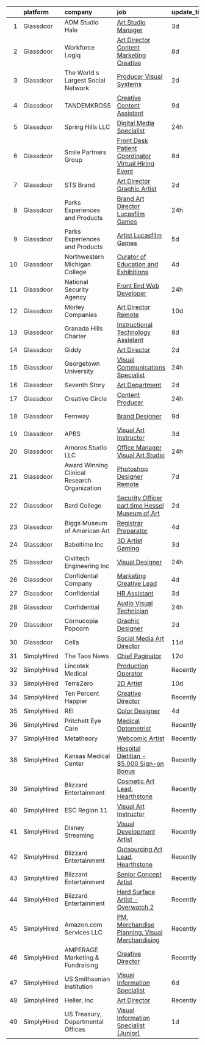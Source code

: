 

|    | platform    | company                                      | job                                                                                                                                                                                                                                                                                                                                                                                                                                                                                                                                                                                                                                                                                                                                                                                                                                                                                                                                                                                                                                                                                                                                                     | update_time   | location                     |
|---:|:------------|:---------------------------------------------|:--------------------------------------------------------------------------------------------------------------------------------------------------------------------------------------------------------------------------------------------------------------------------------------------------------------------------------------------------------------------------------------------------------------------------------------------------------------------------------------------------------------------------------------------------------------------------------------------------------------------------------------------------------------------------------------------------------------------------------------------------------------------------------------------------------------------------------------------------------------------------------------------------------------------------------------------------------------------------------------------------------------------------------------------------------------------------------------------------------------------------------------------------------|:--------------|:-----------------------------|
|  1 | Glassdoor   | ADM Studio Hale                              | [Art Studio Manager](https://www.glassdoor.com/partner/jobListing.htm?pos=101&ao=1110586&s=58&guid=000001836e4e372382899e1d2d07036e&src=GD_JOB_AD&t=SR&vt=w&ea=1&cs=1_ec9d4d6c&cb=1664002963711&jobListingId=1008151612407&cpc=4453E7D8BA65D597&jrtk=3-0-1gdn4sdq22ord001-1gdn4sdqljc9b800-05ee5b13758c617a--6NYlbfkN0AZiaPZyccuKjlre0e0RaBFeO48J0QExrO5hcuLctOVaN_M4Dm3U4EmhJSBj3o_2ofolLrZa2PodLXbVcQEoshwbvCgERiKHP5egsOJ0YBz8V5uLr5pN-p2PVIcGv0La88bgzZTPf0TBsbRxC9z3hMtA_sUxRUbwLdEpsAUP1gjOyHqlU8oNxpK4dMXo9YmU_EOHJFPy-P0wZxH_85I6WVL6mXQ2yQf-u0fQnrX_f0d-eNhJJPZwJMdTK7QPjuOHjvWzSm5nAu2Lhjn6ToQ1nwif0THE3q0qvawQiOG1SpAjTC1o-yaBlXW76eq7Luh2mHxi9g-TZAck59g1hbdZUyCrsJI0bnN3aWSHvzMsd1g1XQABIf_jcT0kGYS67ptKgrFDpC0bC4B9jFnQt5TV8Ac77NGT6-vfeZ-THJaprNrRdRKKI1OWkew6FsMLkWDbJFNph47t7-m2PGZB1o18dvCUm9gfCsSNrp8MZoIeNuprFljR8Iol40upXyyXVRfn4snBE-j2MGgLA%3D%3D)                                                                                                                                                                                                                                                                               | 3d            | Honolulu, HI                 |
|  2 | Glassdoor   | Workforce Logiq                              | [Art Director  Content Marketing Creative](https://www.glassdoor.com/partner/jobListing.htm?pos=120&ao=1110586&s=58&guid=000001836e4e372382899e1d2d07036e&src=GD_JOB_AD&t=SR&vt=w&cs=1_4899d8f2&cb=1664002963713&jobListingId=1008141677656&cpc=3BA4CE39D5B5DEF5&jrtk=3-0-1gdn4sdq22ord001-1gdn4sdqljc9b800-42c8029a2b2a17f3--6NYlbfkN0BhgsxSwl5lo7QzTbtXQkwPrIx61OQPxpk1VFOKOTLj9cEu6ZwTgNE0TNWZoeC26IZp_G576j8gDM-Y1WjGWD7gY-7M1G-1gqL_ZLuc9vYO7cRj34LlZKqRFB_8K_gA1JCu2IGyT_rmAQGCfsbW7sCKWQ9Y9Se15n3wFOo4SCMT00zTbr93PjSdCyHnjY-TklPXODT30T4iitWihb8Lb0EM5uBAdHvr_s5D98hK6Z6paTWldHyJbnMKx6Puwi3Jr7qEPfD6HdWPtjeoLm937lRyMd3cDgZnVt6NGl6i2C52Iu9kAHCHTxnf8nxfePrmCsATaDIzJXIFXSj5q97aqsLAzWZCAsKnNUIacpLcfCU29HABbuV5iPIjL3jdLWglmir1GD9E_DTRJhH3ht_gyid1fjItk-lRfnvxFepiLmuN6-WDqNRbAskES_z98QHmoUdKnBChmFZ-wsOZazxt2QXx1W5fsuNa-QToHZK8QRAGQ5sLvzgjNVkMdsQVIJEHdBcD5MlerspmTXzc5S2V310LGiQfTQCTnIu-DK4YVrzhKQt2NVWj0vyxXhX8HOI8SlL4OKdYcqhdzLsh5qXHSUKo1AC2XJoJu6DDjsDIYk8SMV00MOmWQwLsGdriTLRSlEFa03HU2MOHm_PAG57nW9ViBwzyumYP5KNYsXva4Mv51afaF1rJ6pDrQ59a3uk_MC0yTsDZxuI9o-NPyuozB6DdQJloU2KdllCC0UkFGxPxTr5niQagfFxS58R5fseJqgM%3D)            | 8d            | Newark, NJ                   |
|  3 | Glassdoor   | The World s Largest Social Network           | [Producer  Visual Systems ](https://www.glassdoor.com/partner/jobListing.htm?pos=130&ao=1110586&s=58&guid=000001836e4e372382899e1d2d07036e&src=GD_JOB_AD&t=SR&vt=w&ea=1&cs=1_3f2c3595&cb=1664002963714&jobListingId=1008153749416&cpc=B076152010A3B66C&jrtk=3-0-1gdn4sdq22ord001-1gdn4sdqljc9b800-28078a14c643177b--6NYlbfkN0DSgjPPcnEdvoK3uuxfISLALE6pB1FR7YSHOr_tSg5_QGIhoz_2VqUepdcKLBLI_zTnkPkdXSsD8pnOR2V3s82PC0xGGesDXO4s9ImvyaV9vGvXGy64lJsl4V0dk07O2fYJiZqFwy0QAneSyxnvgg96RKsPNgHZQsln4r6rEJDWKVTQMH0KNjBrL3Jlfo-cecQW7PncX67sOUCNL-IESGGlMQBF6sau-gdXG7Wp-sv6DFfUQcqBqQBz3Q-frcB4I2sOLUdnz45vd7wI6p3BQnn3iHDXmxjDQVX24GSuZWLx4yFNzRYlNXLcFXVvlqjQwyCdyzWLu36yTagbGEa8tuC0caaz73716lbej5mege8OBzceuaW12ye9st0wM7_f8evbXgiWaKm10hkuoWWheRcklXY8kBuMy0_fjIFSgY25zgcpW6A9gZQNdO3hrnK9w-txJ5SiJ1m_0oJpcqojMxjRbNyq138Km02UmOp41EP-rWdfcIOCQR1WKy-MUQfpHjoq0h8OOj0hUKbDaV4bwyBSa56hY_cVpbwitrD1-R4eQ8J7T3deL61XMUVndZorSJVbkXpSvAv5Ir254oHPNznaKItq6Cc6r0I%3D)                                                                                                                                                                                      | 2d            | New York, NY                 |
|  4 | Glassdoor   | TANDEMKROSS                                  | [Creative Content Assistant](https://www.glassdoor.com/partner/jobListing.htm?pos=104&ao=1110586&s=58&guid=000001836e4e372382899e1d2d07036e&src=GD_JOB_AD&t=SR&vt=w&ea=1&cs=1_10a2027e&cb=1664002963712&jobListingId=1008139709936&cpc=9FCFC59387E3FBF4&jrtk=3-0-1gdn4sdq22ord001-1gdn4sdqljc9b800-d0ad19afa0a70e6f--6NYlbfkN0BHIfC1zsKGIu0R3teaIu8liT7fbRNLaQeDQfcPJweUK3vTeD_DK7dPxFkj7UGQsdavW6KDpezZeJ06-_GhQwRRwdJjByb0JVB9-v_DrE0Wz6mButdnnPS-aJsZvpPkGpMbZCPftIc-uiQC7WoZHKt_s2jPTVqtH6dGKJXiBj6lDImPy1VtgDVws5HmCaeB1MrTkM_9INvZPaA-j53KsNIX7Ho3R0hk0pEgt4DU55OiCq8RIOAqRFhm7JYeVwpA4ojkZ1q0W-aL5TYJZX5p5ml3I3zd9q6t8ID7ItOM5sc-XQ1xD90Go8K9ro89a4n6f5M77NpjyTytOCBTpnZyRGUxBQVD264t4NvXxCDyW5wjCm6Wj7hU_c-wJ48hsu_i8vyBPXLFdAdStQbFrJM6hXqsuNMFFqiQIUjmFtTSmbNaIkal3t-o5DD4R0q1zXMyngeewONNuEqG55DeKQ6vsN5crNk7qD-NuEjFphnngSYb6TZXBS9bLImtYD64C4wLIqSvcGYOvty21W-msPW3v9Ea)                                                                                                                                                                                                                                                                   | 9d            | Weare, NH                    |
|  5 | Glassdoor   | Spring Hills  LLC                            | [Digital Media Specialist](https://www.glassdoor.com/partner/jobListing.htm?pos=124&ao=1110586&s=58&guid=000001836e4e372382899e1d2d07036e&src=GD_JOB_AD&t=SR&vt=w&ea=1&cs=1_62e1ca4f&cb=1664002963714&jobListingId=1008158776054&cpc=155EB9D5185558AF&jrtk=3-0-1gdn4sdq22ord001-1gdn4sdqljc9b800-4f2ab663d283052c--6NYlbfkN0DCQGkl4yjBXQKrkxms2b6Fc-bGq20qQYP0jT7C5xLs0oAdPAWnnKEPQa6nstvJMIVMRtrAK5anaKJaafNGs5ZPP5woMHrf6GgsgYSfi-Lgj80o0jnWJ0ZfE2c5MZOMpIaT2sHYx1QvebypAMnBwcgJCKaEVoR6d_d7QvgmYMFy1CfgO_Parcmhu3BCfqfHNss1Urwu-oYDjwmNAmS47Y4g3j1Ix0IPAzRyqdNDGoHslCZ5CD-O-n8bG6Y7GxoXOXx-J9B7SgILryboVX4nRTFLWpEJ-6M1uJJVHA7TA0RUq4HsJbbiUwMx36ju2XmUvTfvGAWPGiiZ2m90Z6-kQh98N70PRUoXZJOolMygZvehUSBEhnmG3zuVKmYk84dTj2orLfkMB48gTN5UvxilmqmBRa0JmBRWgPBbioxQZyJQ4QtR2m6-I8xyJO2If-1SI5ALncWUhgG-SYaDZhRdFaPqJQJ-R4TS9p4bdpEEd144OKmPp9Ea3zvb93IWDG_rgZLAPUmWotdHSPwp9pvSnr3FFrLbzZBIbwK8mek1wq_DWQ%3D%3D)                                                                                                                                                                                                                                         | 24h           | Remote                       |
|  6 | Glassdoor   | Smile Partners Group                         | [Front Desk Patient Coordinator Virtual Hiring Event](https://www.glassdoor.com/partner/jobListing.htm?pos=114&ao=1110586&s=58&guid=000001836e4e372382899e1d2d07036e&src=GD_JOB_AD&t=SR&vt=w&cs=1_322d3665&cb=1664002963713&jobListingId=1008142963902&cpc=8A48E7D5890B96AC&jrtk=3-0-1gdn4sdq22ord001-1gdn4sdqljc9b800-e3e3c34175554155--6NYlbfkN0Btxs39KmTzjw_u_hUXcyTcLpNeUj18C2Nw5A7DCW0FWAg0K6FsPPa79LhRnfk05aajR9aCGQfEActVou3qByWRgR03nbYrifyzIpGKxa_gTwEyfhRK8z_bb-2TIFpRgRR1TVZR7BozbqKsHdg8Fj1bhEb0HlHnUFGmsXPf8Fn84cb4oFrL5rZZXI9OMrVCwsFhI2mYDuEJTnE3LDfNz6qtKbxrghI7sPa5A9zmm3Tx-vMcU1KmjXowu64I_E3xz5o21N2tRWxeemRmHRyagpXjP_yb_og2-u-NnNbcjHZN15HmIndqll97vT5_w_v_8hUyQjPn0_wpflAK3UDRdZGqPcVbDM3KsSSf7n9MqkZUt_i5x86OSoKRuUU7AA-dDtRe1ojn6A-Gt2hHkVG1qLSDy8FhzmYJ_9BUpAr3kGYPmdk30x7gSlM96qqT11UdCy4SNAyfuKNTQ0r-F_cAB9q-nalX--RrdikbsXR11QeWj2cCqHelhw06aS9PW7v-omAzSN6a0YPwkL6mx1dGLuKzjD85k1dLg-XexPcRaL4fe_DKFQorEH7Q-rbzw2QD57bXBlk03iZCxbgLB8Nh6n_dyqZspxnGgNQvFrC5171bgqj6yVax71c4yBZYQJ5OoogclhwR3NMJmKCPEgAoa0gAoe3gZOal0vnP_XOSz5rVmXJ3ALOhhYwNRD0-jZ4z6dOHB5y4eSljIw8QtXnFNWOvREvXPTGRvI_JS6d4wn6IaKKUWYaApSAkwFas9q9GLHs%3D) | 8d            | Fairfax, VA                  |
|  7 | Glassdoor   | STS Brand                                    | [Art Director Graphic Artist](https://www.glassdoor.com/partner/jobListing.htm?pos=109&ao=1110586&s=58&guid=000001836e4e372382899e1d2d07036e&src=GD_JOB_AD&t=SR&vt=w&ea=1&cs=1_f2ff8bb2&cb=1664002963712&jobListingId=1008153498177&cpc=83630893E902B957&jrtk=3-0-1gdn4sdq22ord001-1gdn4sdqljc9b800-be482e91c0342dc0--6NYlbfkN0Bo2KUTt4SEB6hoIqef2rcXatyhVyCZewegu4RoINC0QLJwU6W56r27mgen1FtSvh3LHPatAgcfUGQZgBx3SRSFFVTA21rAlye1K4vQXHynDTQb2kn5o-e2NLVR6fTbVKKN7CnPFiECHSiISbF7uwchle-RCEIvgjV26bT2fVK8yTz9fd6dunuuO5zr6X4_sYoE1BIkTCfeKPCE7_dbDD_-6u_ijOM5D5MQLcIztFFX20xCvoyRLTV4o0UANBwRMlqhouzPDTtT5YzkkpwPw-c15Pc7uNAOlh0-6EVzQsJi_m09Gw0QksioCzSgKFebER_LXHSuwt9TdWSPVe2HxCrX3TY2GhY9g7OV1Oal5zmxLroeehN0FdFs7yXcDzhgSRqFhiUZQoIYL_nY_rIrznctgNRYBTrBWZSy2vIeGFLVCijmBP6rZuX_dnszuy5ERB2d6iDLj56MTIYMVEjJ3k6F3Lm6GJKqpijKHz4KDMFSYqv0vVjHLBlJm-WTUo13S4m_4TCgYEdBRw%3D%3D)                                                                                                                                                                                                                                                                      | 2d            | Houston, TX                  |
|  8 | Glassdoor   | Parks  Experiences and Products              | [Brand Art Director   Lucasfilm Games](https://www.glassdoor.com/partner/jobListing.htm?pos=121&ao=1110586&s=58&guid=000001836e4e372382899e1d2d07036e&src=GD_JOB_AD&t=SR&vt=w&cs=1_638cca1e&cb=1664002963713&jobListingId=1008158048375&cpc=B101C867B3EF2D75&jrtk=3-0-1gdn4sdq22ord001-1gdn4sdqljc9b800-9d05e9b12706a498--6NYlbfkN0DAFTyt7pbDCC2JPO79CSdi1dIb81yjczP5qsKcZIxgiYm3-7g-689UDqHItQTwke_VEM3jQBujMxzwtZeMp6DozljXw4cMqCOzB0iuZXhszoTW4OydSfm6HeHN8uBV9NJb_1eq1H5ljY1t_edWbQ9JB_sTFnW6WF0FuYNbJLnaWyDMmDn-NVc3Y4QYBQnFe7OENOiyyPtX9hM4jUoQtSgNsEC8jYWoKAjZvYAGqc9lL5y_qgBn23ETajS-o_bA_d8ChIqHYMb3vx_cAGj8FYlKh9MPD6NdrK4hKYIZiUEImBQsCAeCPEpcN6Yq0ZxPBNU-pwTl2bBC2ZE3PYOuN7r5Q4mnYQtEKmlOcuFLwpMRK7-2mUyrSG5lv77qUGow1eJi33VgcCC64NtovWrHKMwFMAyEcaj0racggh3lOKcFwo2ISoLRvkFuPO7IuuCKf6w%3D)                                                                                                                                                                                                                                                                                                                                                | 24h           | San Francisco, CA            |
|  9 | Glassdoor   | Parks  Experiences and Products              | [Artist   Lucasfilm Games](https://www.glassdoor.com/partner/jobListing.htm?pos=119&ao=1110586&s=58&guid=000001836e4e372382899e1d2d07036e&src=GD_JOB_AD&t=SR&vt=w&cs=1_578c29c0&cb=1664002963713&jobListingId=1008147927258&cpc=9DC6E4D8324653EE&jrtk=3-0-1gdn4sdq22ord001-1gdn4sdqljc9b800-6980cc015542f735--6NYlbfkN0DAFTyt7pbDCC2JPO79CSdi1dIb81yjczP5qsKcZIxgiYm3-7g-689UDqHItQTwke8ZniEWZjHTT0L0cPGFNWVON5-Zb2Jla7aObI-1pT4tIClTFyQhDkHNWyZs4yuscMzfFIieIYjYvAku58WaDhFpvjeQyiRaTsa1Nenpn3Y1PbuUtfv9wPJ8GUgGi3GvhJzEAngJYgzYEtnL01Ywy69-IseJEpnhX3MmiOJ5qiAa3IIx3wiFsPRVyCQnz0z1jiaK2zOoy4pWvlFoyIGVssxH0lmzEhYT2nxCowYvtRzjk01m4XPQ36xwcHOWW5gx7-oj2nIdP-fYgStrtX4YzBwPRfVLfvCu5pzIB6g-1dCE9iEPHD7pmR0FTvyqJBuGc-BOymNUUStGRPH6jn1W8Y4hRZ2mZ2r1yIunwy3vDfDXyXalR37ZcptikCR3Wsr4uYI%3D)                                                                                                                                                                                                                                                                                                                                                            | 5d            | San Francisco, CA            |
| 10 | Glassdoor   | Northwestern Michigan College                | [Curator of Education and Exhibitions](https://www.glassdoor.com/partner/jobListing.htm?pos=127&ao=1110586&s=58&guid=000001836e4e372382899e1d2d07036e&src=GD_JOB_AD&t=SR&vt=w&ea=1&cs=1_f8805f18&cb=1664002963714&jobListingId=1008150010085&cpc=F4EED0218A761C36&jrtk=3-0-1gdn4sdq22ord001-1gdn4sdqljc9b800-5b0fe714db3f4c15--6NYlbfkN0Dh_ypPQNUu7tuUNHpHzx288x6iDN_jCJ9SFDnaiWzoq2N0nF4SOEBtsp1RuwOBX7gUy3J0sdoOjubloVbu_8MOubNvb1TUTDOxBCZ5k4EQqOxm384l7lZ_fQcU__-GYYqVD2R1gaYIemckCnV58xyP3nifBj9ylwaHRhplAeM3ohOjhYYhK66-s5_NpaCciqozt2sZ7LbofjdNSiWivvAlG_5e9Up-h_F0uuTA9PMyr9_VqHJMZUbSr78ArqnkHlmh43AyNiVJPmxVx-GrwSrUUt8lODqCaqLN2ptyviKFVwG4QvsPUzIJ0OYalTPQRwvL7XzU5Mbsk6tWoE7JcJXWUKT7aHcp9-Bk41ouaQhKSbc2kydxVTeuQK6dZob0YFUq8jlPgPzRA2ICiK2K7la62WapwWz2AVglCLHso6HawFfHMZczFbpKNa4PoV0SJIHr4VADC_lyyk6QH57Pp76NsJ-nPo8EAyFMoTwRXUP3hM8dVU_kCwzLABFBco4jtWGHHK_ToH_I5wtdM9moyIp43b8Vwyvqft9J7jl6F9aY0raledUznX4QwkiCGQfzzu-9psX4y0x8pLTYUNGD-K_kT9XKcc7yEQ09IsU-kicZRkQb0hltNTVk8dIRaCEECG451GNCFMAVmA%3D%3D)                                                                                                                             | 4d            | Traverse City, MI            |
| 11 | Glassdoor   | National Security Agency                     | [Front End Web Developer](https://www.glassdoor.com/partner/jobListing.htm?pos=126&ao=1110586&s=58&guid=000001836e4e372382899e1d2d07036e&src=GD_JOB_AD&t=SR&vt=w&cs=1_49601e09&cb=1664002963714&jobListingId=1008157797541&cpc=FAE5E775D180B2FB&jrtk=3-0-1gdn4sdq22ord001-1gdn4sdqljc9b800-7ff8eec83c0b4a4b--6NYlbfkN0AC5S5KfpcrE62cRuYLg6qW_HWiPjKHP06qk-AGfbwYtGlr3wcSMURH9oqKq1q2FCfM1OjM3Kz6Mf8EkahFNJNgp1LK48jUPnMt-okSXP8vnz3V3oP6iYtj2IgXbF79uMEmzQyBa0Jx1u30_URFQLBGZGEmRhKBBfzZfC_xhkrKH_xlXSAUoWYgdgOWwdRFBB8j_0AwcoEkd3JFlLcgjKfyq9ww6S319EtjLasEEi1XK0WFhnvh1YUM1bvl07ab78nxJ5IArjvuWIkQFdHAdqU8NW4rkAREvsl0557R1qaR5B-YDV6zQVejksYTD1ZHBkfMB0ocnuXsX8_xUrRGXH-T_HL5iJ6eyR959Cu4GJhJf6LpoijsGZ9gbKGBT5oUMknmfjU1n9FZufZBeJ8hkBJMs9SYbwPD9mi6-ASELlQ_hs2Qwh_mWLUAoWvOK8PrFiuTNkj_acKa_IY801bABor_uLnG1pf2P2X3Nnw1L6KFaIVgDDhsvRoR)                                                                                                                                                                                                                                                                                                           | 24h           | Fort Meade, MD               |
| 12 | Glassdoor   | Morley Companies                             | [Art Director  Remote ](https://www.glassdoor.com/partner/jobListing.htm?pos=129&ao=1110586&s=58&guid=000001836e4e372382899e1d2d07036e&src=GD_JOB_AD&t=SR&vt=w&cs=1_07f9551d&cb=1664002963714&jobListingId=1008137802262&cpc=F41FEAB56D215062&jrtk=3-0-1gdn4sdq22ord001-1gdn4sdqljc9b800-6ec3fb97bb7cec4a--6NYlbfkN0DlkhVLciOhxMKg0RQUlkqKrj3osJEH2Jc6bXeaF8ydz6xtalOdtmxZEoFTnMg-uQXdv757YU40MwUUB_Fp23CMt67nr0ipR17dd8Yo4clC-c-8nEoYaBHcj4qz61UBa1Zxni1BeWhZUGANIuwRLhVcHMau0E4LySnSwnM-M9eNhIULNdFFN-uRTLHHG3WOA4TUpxVQzDwaMRbRKWJyMa42DfTW9mMTasWikKeiip67AzzO1xwZ7l1q8lqioFMpdAhOEq4bmQTgW9nQwL--uzQ6CVq6oyWwPvga-lUWoDBxHhi7PfmjC51qTcOaensDWPrpAcZKjMt74Uyfy79XIdZ4ecYgtPQL13mRO4uBZE9c7wYv7iQgpBRQp0f166t7Ua70KOR3hI0YLuHJ0-k-P-rs7L2RrYt3_EaXHVkapRB_-nPlYo9q3rsLNYuH2hQ0lvThWjiClkW7OUcCHfhTnKQB9pMRZy3qOCN6umTepC1qc0fevwrFOXM1JDya1s-nU2vYwdLK79jZ0RUF-H5yj649PHtagH8kLHT4nbfdeBpvbYMyXyIUEFa48ViDDbykEq6V91spxqra83wYNRdJ5s1CvsvgKpu0_R7DVnJwnvR8FfSBIiMJJatqU4GNhuUHUFsDdf5r-RafjQtkO7T1LZLo-HXO5XZVtJjd_jEOLE-PRUEpp9c_sU18p8o8f32cuTdx2NN95dULJFfqAFSxQUVcIxRAMYFuGERi9DrOykrfTgFg7gPnr3zc5mmUvU0fPi79YUSL4jEwxg%3D%3D)                 | 10d           | Georgia                      |
| 13 | Glassdoor   | Granada Hills Charter                        | [Instructional Technology Assistant](https://www.glassdoor.com/partner/jobListing.htm?pos=111&ao=1110586&s=58&guid=000001836e4e372382899e1d2d07036e&src=GD_JOB_AD&t=SR&vt=w&cs=1_50995d51&cb=1664002963712&jobListingId=1008142481574&cpc=973E6D846143997F&jrtk=3-0-1gdn4sdq22ord001-1gdn4sdqljc9b800-d2fe7a52fe347d40--6NYlbfkN0AiWIqQoI2kQU9uc8MtpL3cPsKMqStHrNOh5Y6njeqAtq2pF090j3CtLCAoqu6FKPhoyOdsFrhytN7F_1Op8eOoW3pxGJDHxIwZ94JEhPZGCkYmt1f0FKF4RcMQw7-8Z_aoxKAsOfZndM13gnydwo_6IxqG6bLwexssmJANDZkLV9h9lK49i4KK7ZsA6vahKbfLcAd9H5cej38_z2B2CaeZvGCB9HcS3fRi-pVduZY_T0Ilft-35C9pE9Tpuz216YBzvU3T1P5oI5I_MUlx28aklkoJ5tUrZOCwAx67FmpmEUV26GzfTVa-5lBpl6Iii7brXrPGTzIxugXoONnlSktV2pgNvwfsTxEEFTu1Z3N0XPJAQTmOS4PK7WkEz2O6FCnc_ObM1Gtx4g1JmDgIC8I7XduV_Z4roA5cc_oNMVdBAGD8_vgcnb9wWoxSumLqR2DMa1QpOvEWf94hw11qbk3CDec2go9DIBfkxfZ0ibKmhVtHbGp163dFPoFApUIjF3k%3D)                                                                                                                                                                                                                                                                                  | 8d            | Granada Hills, CA            |
| 14 | Glassdoor   | Giddy                                        | [Art Director](https://www.glassdoor.com/partner/jobListing.htm?pos=103&ao=1110586&s=58&guid=000001836e4e372382899e1d2d07036e&src=GD_JOB_AD&t=SR&vt=w&ea=1&cs=1_3966f0c8&cb=1664002963711&jobListingId=1008153491921&cpc=C5C93DE40C8A001B&jrtk=3-0-1gdn4sdq22ord001-1gdn4sdqljc9b800-14533222cd6344a6--6NYlbfkN0Cd5ZvLdai7cR0fypH5_WiGezUQesq24dbKuF0ly35ya7XTnX1N3U-q7ZF04MtFtDNSlbV2PcaeSI-0Oa-rjRoPe_v-xDMmhlOiNYgf_ADuCpUmJ6f9txtgVbh9ZoQws2Zp2C3KWBxDH-iXD4s86rFrzm2murSRvgTZ4pyYS9N0nZM7qXEoW1iOZg5nHR9uL4kwE2cw3JBs-A9BSBDbfPuyCGLV4XpyN6j-FwDIkE3W88qVvSiF_1Rc7Ci80iRNsCfM2TkTVYA3N9bzfUrsPRNppC0Kw2E8BhLAQso0rHsFZanvpKxYhrpMwrzyzuCLbtIOAD7kAheL2AbGEWR5AZR74fxJaBZ-fyC8pBFYiRi4-XZVbqzCtbo43zCnAX-P9Iv9jwtNBm9HjHitBD-67w242miwHjpCx_6XVrcdYKOhC5KKiloJNyZ0ExJiHVdKKPBMCjJdV7nBs2vpvCNjOS7gMvlbAGxaa22WWlsxlHC1UJa9-cGdZxjemfZlzMFHI9fe7zlkVXchqvhCDFn0eBJ3)                                                                                                                                                                                                                                                                                 | 2d            | Austin, TX                   |
| 15 | Glassdoor   | Georgetown University                        | [Visual Communications Specialist](https://www.glassdoor.com/partner/jobListing.htm?pos=102&ao=1110586&s=58&guid=000001836e4e372382899e1d2d07036e&src=GD_JOB_AD&t=SR&vt=w&cs=1_d0e2d8db&cb=1664002963711&jobListingId=1008159350627&cpc=18B9B60E52E5A655&jrtk=3-0-1gdn4sdq22ord001-1gdn4sdqljc9b800-bf8bef5a19d27cc3--6NYlbfkN0BGby7zLFhfrdObNtqMRd_cuEnpQfZCndlsKGZmGimZfaEKnb_LsE0mtFNlSmbtB76Glz-c_9549tZtY0s7TboJCpknncBnIX6gbrZIhWrGy5ombRHCO0A7SMOuSbKV4M2nOYtzzD9q_FkxBrs2mpBHevEhkDnoPjEA5aXLi1X4bSaP0EKroWC1OLUEr_leLWdC_4uXKhfVWaDzs0dlGVigJWJlUeo9WdeMe3ATxqFCujPSyTD0EcdWNdXv_Aa6rtjsSCYa5OcrBruM1VpPuAUJig4UtgaDwIRUzvP714JfRDrNxqySV7b4pjwSFfeskPzIYtc8vAfwamEjImu6yk6uxVu3n7GX9Zczz8_oRKVtMy8GlHURUZ2WVwgc6nOrrentRykWyo2pVgFgAhPIC9RWZirysN4-ewX2u0bJ6x8tC1DPrlwkuYdHjKqEGtEeeaBMhK1oD-VZnti8z46QykZ-)                                                                                                                                                                                                                                                                                                                                  | 24h           | Washington, DC               |
| 16 | Glassdoor   | Seventh Story                                | [Art Department](https://www.glassdoor.com/partner/jobListing.htm?pos=113&ao=1110586&s=58&guid=000001836e4e372382899e1d2d07036e&src=GD_JOB_AD&t=SR&vt=w&ea=1&cs=1_a90a7ac4&cb=1664002963713&jobListingId=1008154271850&cpc=C891152315FA1AD8&jrtk=3-0-1gdn4sdq22ord001-1gdn4sdqljc9b800-20a87c36b95f6878--6NYlbfkN0BTy4Vq3kUv-8E8fBOrhZt-7WJQYqv7u2ur6JnxlE7nq_aQtV-qQ9P-NdkrT1AC9L0CCnNf6vIRIeTpxONhfiIRDjq4uiE_KvKLA8lH6dW0VuX9V-xPbB6wy0d8N9jp0-62ih61xGTQSsvtvkEijPzI938H0T1YQHjbhPRokH79a42ZsihgnS0Nyfg5eVCyPc8-l3nOx9mydiHk-lzgWoaZAEgAAcgd_uLFFl_5XNSyIlpIIvR2jX1Keo-huYaHXROfA0nI4K06YXfkXrNTYTtbMZwGObdvQo_X112RC9HKmlQz-OdRMuje8uaJj-ugF7BYsA08hYfxDHS0FOrkOjjDKGQhYD7-AMoinwsHsq5s_EGmNVSv6H4VNH3oF_m8XIEM7bMCqyoPAa-_vArZTjtXWsl9tGkpGKCPnv07_RQSxXbxlwLvrOdXXsMMFmuJSgPKSpsUrVRq_yuAk58WM5mQp6VZ-guXDc5gI-jsl64c89Irk_3h7gEZ_JFeSY_hUTpcyBgwPXSYFg%3D%3D)                                                                                                                                                                                                                                                                                   | 2d            | Franklin, TN                 |
| 17 | Glassdoor   | Creative Circle                              | [Content Producer](https://www.glassdoor.com/partner/jobListing.htm?pos=122&ao=1110586&s=58&guid=000001836e4e372382899e1d2d07036e&src=GD_JOB_AD&t=SR&vt=w&cs=1_89b09964&cb=1664002963713&jobListingId=1008158063026&cpc=07D58528F3898F33&jrtk=3-0-1gdn4sdq22ord001-1gdn4sdqljc9b800-53fe9f3a0b0b32a4--6NYlbfkN0BPwlZa85gbT4Q3XYQoU_uQn0Qmw9zd_9UNfmcwtqAVud1yvyq1Z4UAlx1bxhDUi3LLFLUld_1vJotdqfFgXukNKe09MFAaebnpMp0vGcXeJge2zpUBON-hL6VTe68LfKPBv-e8seGG4PTq7MN5NKaAZKmmyIYB65PT3KeNQTO5KdvWdMYUbH-VBRKoYm1QOXRlmfhM4CS4teEWbAPiWRj2yLhXigOTmi77JIXF_i5tq55zA2CsiUwgqmlqnRW4OpDXHxKGtUefcj6QW6-H0aOYrxTqAiWwDzm6D4RRIJYM92F19zyG5iUk1cNtd-CgDzgQ2I49GeXqFpq8ALBiuvoe2mPnvT6YoWXhvsa2aPG0hQgBk0TB4ny5E-JdVZtWsWF6SFISd9OiPn1QCkpwJxQwnukk-KYMm8dC1WlGLiAAXs8Gyyx_AdfwUOrvFulrycDSRU6_zhE4tFzHq8Pd9Zw4a1j-Bp0ZB8X6V7SiABBLWhRqOX-ZIbwJ1O4-Rz0UhHIDHtm2xBltyBDR7DfWYorbQgHgMKiIhu8%3D)                                                                                                                                                                                                                                                                    | 24h           | Seattle, WA                  |
| 18 | Glassdoor   | Fernway                                      | [Brand Designer](https://www.glassdoor.com/partner/jobListing.htm?pos=105&ao=1110586&s=58&guid=000001836e4e372382899e1d2d07036e&src=GD_JOB_AD&t=SR&vt=w&cs=1_26b0b331&cb=1664002963711&jobListingId=1008139153527&cpc=7914D502DECE078E&jrtk=3-0-1gdn4sdq22ord001-1gdn4sdqljc9b800-696f692b67a2a5ca--6NYlbfkN0DIhUfsIxk0aVS-urdlHZGwsmQtjdF60Pe1rgLQnQaj0nXs-ob4ZMVV8FlyP1_O65f9AXHzHVNs2sLaWmnwR3UExNxfLaytmSzrLCEbm7_jBW5m31GOFV4TNyx72SnTcYlPMFjxwztUBGnP1Z-dNSmf8A_LXPYaHy0tSlBMhwR2QTtFCtNoLfis35bA1FAGE18yk_Y37VDOsC9H0PEm2KNhVitenlt_VvLbIWVF6GU_TBWPip7gQlbwxdwYdg0F9MYZ1KxBRTDSaezD8RyMAmeJd3rXtM4YlMsjv-llsbL8lp4RIxgVFhJsoHhDKYo1xUMhxzTqPe6zP3nB9yKkFIyeC6dWY-MRUxITBdc8v827SYYivvrpIIX4W_2NtmTxsvHIRSJQSGVE_b-rpnrvEWd4hcmjnO1GVmmIYSz9-mcy54Yesm4VmOIYIFurSpB0YBnWNuJ208x9zsDhO5rV6ugEtyWixz94ehU%3D)                                                                                                                                                                                                                                                                                                                                      | 9d            | Northampton, MA              |
| 19 | Glassdoor   | APBS                                         | [Visual Art Instructor](https://www.glassdoor.com/partner/jobListing.htm?pos=108&ao=1110586&s=58&guid=000001836e4e372382899e1d2d07036e&src=GD_JOB_AD&t=SR&vt=w&ea=1&cs=1_4e5c0a13&cb=1664002963712&jobListingId=1008151479516&cpc=21001CD36CB5FE0E&jrtk=3-0-1gdn4sdq22ord001-1gdn4sdqljc9b800-e1a40df9f7c61549--6NYlbfkN0DWtRa9NJfjQIs4MWRRqD4F41esfMsK79cV24t80VXfzRkbbbFADk-59yK1eBCwK_nXh4gWVftq5CtKPxmJhia-pAKwT9oEp4T0_oprvBLFQSFwLbVTZBLPdlUPjIFFtEnnPA4uMJV4yUU5bCFZ6VZsSOjq7jNT3p_u4JYxPIDQ4WsegRJD8eI6fWuAQeVXaRJ47rRWYX_0-8K6H9p1x3Ki58x1rnG6TJGhgV-DNO4saUdu_2imKwW0Q1ICfIsMNb5zRpVmK5ictdgjbSlWv3Q1ZNG7h4mFFuUesmLdbLOVgksKi6EQYjzr5mZHRskDJMVBlpalovzW_jhGDSdE41gT_zPbyf90tL6l9_XquOvgyfSEq5t0Grggls0cwPxgE5cP2JyM5qk5F1anwrAHHZPJywsTtAOP5GRLXbX5YA4IqwnfNTlUemz1SZ9QhIsW9t_DUQo-bF74IaSd_FLbik3eG3GPhM1LCaixjpyeQcDiHGKL96Mc3CpHNbQcXUYRB7FOUK_xKoobwg%3D%3D)                                                                                                                                                                                                                                                                            | 3d            | Orlando, FL                  |
| 20 | Glassdoor   | Amoros Studio  LLC                           | [Office Manager   Visual Art Studio](https://www.glassdoor.com/partner/jobListing.htm?pos=110&ao=1110586&s=58&guid=000001836e4e372382899e1d2d07036e&src=GD_JOB_AD&t=SR&vt=w&ea=1&cs=1_56cbc755&cb=1664002963712&jobListingId=1008158899123&cpc=F5E96E35A1725171&jrtk=3-0-1gdn4sdq22ord001-1gdn4sdqljc9b800-a1ff135b4ddc6cdc--6NYlbfkN0CsHLZhVaSRyxX4eWT-WI9jKtSd0n0G11sDIcHFyO3vZBU6XMaHuJ44tPm5ubzItEAjznByjSjOxUCCRSojgntSxDZSCW-pP-_TQxv7ehodA1lKky9HlPJD3F_-RltX587u1r3ilDOxVl0KtYG7inti2ggOkR_HRMFGHnpyGQ7kPMW7ZYsB--IsHJTdTllEZhUvwAHtKGLxwC-6PZoI57Imq0khh5unS5Lev5BP6Tzz9Jp_MFxIsV8wjK90BIxhF2rPi2CId-QiFtVImpXnGWrVdN3jdmoTMK_QJfY4CPP_0Sf1P9x32z4EOiSEH9i6oCDN8BhIfMwAbzbDcCWfG__xw50lq1dCLr0YWU8IcNDi8H96te36rxArGzJSlopZXTEo4nrdGDV7oJbj_aRmeegiXUDLbSn1PBVt2FE2KHkofr_DQCMUmohoCrHLjK46ED5LLDEaS8XtyDgVL6lXbBvAkr24dyzYwmruh6--d5psdChq4Oxsolz6v0j9P8IJKz7wrXDbaxUDkw%3D%3D)                                                                                                                                                                                                                                                               | 24h           | New York, NY                 |
| 21 | Glassdoor   | Award Winning Clinical Research Organization | [Photoshop Designer   Remote](https://www.glassdoor.com/partner/jobListing.htm?pos=107&ao=1110586&s=58&guid=000001836e4e372382899e1d2d07036e&src=GD_JOB_AD&t=SR&vt=w&ea=1&cs=1_01dc5801&cb=1664002963712&jobListingId=1008144475055&cpc=E773D000C9BC26FA&jrtk=3-0-1gdn4sdq22ord001-1gdn4sdqljc9b800-408acba2c8c62e7a--6NYlbfkN0AFCFO55fpwWo6oa9JKI3JcI2oWVPcccBj9Y6s5O2226Dvh15T1RmiKUF6Bkk2Tk4Z7BPQqCa54-e064Id8IzH-IWzj5_pJAzwqp1oR83P9plMbnmddAKZul6IIHzOn2_DJQREza9zEew-mX-MVDNw2Oq34c8u_ibHHSjmigu81FZv_cOnB6PCrwTPxMudVulXi3258XfUkDZ8vNz9bBFWfVTcsR_16PdY0sR9NzDCAyNGdDvYrOp5lIGYA9f4Uf_160fodc4-801HOqi_rc01wrdbN0yCow4mxJY6xtH8dPznErfxfANuv8ZO2SZns4nRL52b8gKZy58tryzbcmp7FlqMCRTO-peKJLQE4zQa4nUk7YPzWugmBo6_rrVt3SQDLhgzSI52p6Nq2ZpYwVG0asf7dI8Y439efTMsvYEv673vinvcou76V7pQu1IgU9QPAP8nrhg57Tv5vfAqdkeDJ0cWnvSuUoWP7KcyzLsUstdY_HxQfMHO8WeeT3pzYXyB5o_-iyRSq1IPK84DiB-Qb)                                                                                                                                                                                                                                                                  | 7d            | Remote                       |
| 22 | Glassdoor   | Bard College                                 | [Security Officer  part time  Hessel Museum of Art](https://www.glassdoor.com/partner/jobListing.htm?pos=115&ao=1110586&s=58&guid=000001836e4e372382899e1d2d07036e&src=GD_JOB_AD&t=SR&vt=w&cs=1_35096190&cb=1664002963713&jobListingId=1008153912403&cpc=3028881457C6165E&jrtk=3-0-1gdn4sdq22ord001-1gdn4sdqljc9b800-c211c7ad33e710a3--6NYlbfkN0DCaPgAJCdji3TtzPPSzn_4CCuOALqrvo0OgIlK6kMarOoBhUy07krH_Eayb8ws3Oi3ri5ph155cy_sx8D6vfAEhNP2Npuz5aPOFL7_VIFrEK-9kRwezUe59IbXvq66gLnA68Jx5uuYVmAMnK8YHHTtBPi1DOry-ABB-egM2TrWzLQkKpbiyerRIhE8F2ohhgGWA30GSbRUWHwPpvnSMfDPEPtgg8P11DLh74hAUA2SPtf0cA8P4JUDhueyDejONrVJxGX0K75i4h1qLHxCAoScPOwPksAC8jHuynMAgsXmeO1VV_HAYhqnVZta0oaXbdoPDLxiCLIy0Ib-nxxHvdKvYlER0UMgxkVbiRGNmEo3cSZvY3MiF-afTFlga6U_1bGII5zwqPkHeoPYqxvUDKIhHBx5uoEk4UOPrVddnsxig8MR9MrocKUXnqqzsJvNXKuvtx01kx-sZ4kDd4r2qIHHBhjaVp-hdt6y_mOLldTdzhTmZIbpZWfAgmEISX9R3wBIQFbYNHBjpIiNGyzgEElc)                                                                                                                                                                                                                                                 | 2d            | Annandale-on-Hudson, NY      |
| 23 | Glassdoor   | Biggs Museum of American Art                 | [Registrar Preparator](https://www.glassdoor.com/partner/jobListing.htm?pos=106&ao=1110586&s=58&guid=000001836e4e372382899e1d2d07036e&src=GD_JOB_AD&t=SR&vt=w&ea=1&cs=1_27135b60&cb=1664002963712&jobListingId=1008148572460&cpc=83EE714EB2563156&jrtk=3-0-1gdn4sdq22ord001-1gdn4sdqljc9b800-76b37b9f9b38ef2c--6NYlbfkN0D788tVLZnHYB2JKTLmCXo4PydfvtZKcdbYx6lxKaz3IlftlMCfsI1zeOQLiI8OD6cKj_ZIFgTl81Wx7VSTi3KCPSrJrb_dE0I8bP9Wcgu75Q17dMPydxqq1B09TMN27wRl8RIf495gYy7gHmAfafZs51c3fqR8g6vOECXdysQInzjiVAD00c2Q2Wwn4nBsDu9AiJeX4umyrnTTaPIZqFHiueRYIz1Blo938--gs3auD4nxFfEySECp5vBueG-MALbROna4ZFDOnC7KlwKZZ6QdE5sU2vVRN_PuHhjiMxty2uz4J2zpp52mDChZlC-7320-Mr0WQ5Ti13JoO_iMl-UFI_fJBh1XKTq7LvHybcwKFbs9UhBgjiggzI36aIRA05NfesGVpmov27pc6HUm72gdc8gfxWSZsmW2is0HZO0rHSJhhmuN0fVo1oAspxuoRQlJlTwpswItDq0bN35Enjk6UfY0-3xy0hQgz0IXqW82Ssb11BALqcU0EAZnDsqp9foulF2hs2DTtg%3D%3D)                                                                                                                                                                                                                                                                             | 4d            | Dover, DE                    |
| 24 | Glassdoor   | Babeltime Inc                                | [3D Artist  Gaming ](https://www.glassdoor.com/partner/jobListing.htm?pos=116&ao=1110586&s=58&guid=000001836e4e372382899e1d2d07036e&src=GD_JOB_AD&t=SR&vt=w&ea=1&cs=1_26b39527&cb=1664002963713&jobListingId=1008151598423&cpc=BBD63848FB84346C&jrtk=3-0-1gdn4sdq22ord001-1gdn4sdqljc9b800-277d933c8f135145--6NYlbfkN0D0ZqxdZg2TwcIemQ4yr89eGinLCR7bn2QHXosobzuZIE3pljiWz1lsorZMo9cx9yDK0ji-C79rZhwrlMOCtZNCXz3GuOrFec1fEkcEgw8CEhKqAvxiAiHop46YNRcGoEc0cIF6SYAjlvNWPW2Rf4tMHKgPNlhrH-DPCShUnp3NbzS1cL4fZ0qVBhpQOJgpGtK-59eQnJHwIj9S4oSxNlREYKYWvrUtTwtfqh1CMXMoYNfnqvq7TATKxS-TmzJ0QdJ6VTUrwGk4M8gvdxr0r_lgvB2REufKgpMTjosEt7VxdMA2LDvIrzA1jHBNHOHcQowIWvNLuadnUV-YskDhF4gbOF8VOQENaCPFjEO8g14oFSKo_eh9iXE-LteJi58mLoL4mwRuxdoT4qUb8idVYhb1q2dyoZATY4ZOVPQOibL8P-q6SJZ-GYg05A1R_JJEei4VUxFB-NhTvv6H8QC2E1JgOlqJg0vQMpqvpQnGDqLn09fzzFKylY0zXGYcqsI3bKk%3D)                                                                                                                                                                                                                                                                                             | 3d            | Berkeley, CA                 |
| 25 | Glassdoor   | Civiltech Engineering  Inc                   | [Visual Designer](https://www.glassdoor.com/partner/jobListing.htm?pos=112&ao=1110586&s=58&guid=000001836e4e372382899e1d2d07036e&src=GD_JOB_AD&t=SR&vt=w&ea=1&cs=1_b752803b&cb=1664002963713&jobListingId=1008158470622&cpc=EA19F5B90D514204&jrtk=3-0-1gdn4sdq22ord001-1gdn4sdqljc9b800-dce856162c5d9c34--6NYlbfkN0BzyiZbiuML3GXV_IMPDw3uYzpz9TFv5d_THROTaI7-Eyd7WJTkeuVfrLMXWPduVdvYuBjB93frQTwp8LNcq9b-8jKlPEc_buHWIAWSNT7ZTd_8YiZ_nAWzOtCzzVRGvz5S3BabDcOqso3kRsq4274EsOxK9mm3U-V1AaSGjeFXwPferKK86LuDtnGIMaK026uyeyKSXj3Ftbw-7aeyazPwzYZsw4hMVplkr7wKrhblGMV8CxChzh7o9h5O9zf8jq_mr8K2Phn8Aoh7aKblHOESCR900_K4aceHqoVrlbw_3OXnXYpZchQo26Wt-mxlrMToGLvB5RQ_AmiKWIUdf1Ju0LizRgetYNIlFDhqefysmmtc3PCnIKLdub2dizOSlExsqGt7nHaiEGcAJFFpD0Gcfo6EjjphhwSysN89aairLACFRAbikX4tqQDZOMJ9jjHilAEqoK0f4ilbdvnC6VfBZl1Kp3l39sXUoVGmUGq-XPCNOOJoXz9_21D3Zpho6SfGbRNMiKSsPZUsqSreG-Ps)                                                                                                                                                                                                                                                                              | 24h           | Itasca, IL                   |
| 26 | Glassdoor   | Confidental Company                          | [Marketing Creative Lead](https://www.glassdoor.com/partner/jobListing.htm?pos=125&ao=1110586&s=58&guid=000001836e4e372382899e1d2d07036e&src=GD_JOB_AD&t=SR&vt=w&ea=1&cs=1_d8da0a9a&cb=1664002963714&jobListingId=1008148675769&cpc=32EE424DE2B657EB&jrtk=3-0-1gdn4sdq22ord001-1gdn4sdqljc9b800-3a8e8490cba43234--6NYlbfkN0BvabfcnpY7t3wkn4YDaE52dEtEv25616Heh5b_apy-Imhk041Ksl51CXpGAfFfoIzrOO6Y5qIiDT2sG5FyepqzD0vKPCrqe8KOAEfsYCwlUEBC4FaJf7IvEfI3rt-cRsIHGDHtZeh9JuBLO-ckHu_htbUdvI8u3FzZ3MvKOkKw3LlamS-EX5BSgEFYhhaNIgg0uLZeb0j2DYu3c2CuD63l4TKoS9iPznX96t86yFOeM2DEHSY25GQIh5fcx6FWg4dT2EtZpydd9ZppP17a-ABgDBD7SGTjHYRLa9yerB_nK7TAAz7MXxn6pPabQoPGO2VAo8-P_034A2G33sKqN9gbqKIUhQUHVUHanN_Sq7LOmQqAltUMwianXAIxuTUi8vWyGPNTgf1B2EI7rjvcFYQYYhZ04eUV3-wiJ4rQ4Ehoxms9NEDRYbkQD62BERe4FQMYLucojgRFNFYuKbvX0ji-vF3i8HHKtwQPB9M5ZEk1r_Gc2ElFBArl9YhE9A04Onbgr5ZvlX8lhQ%3D%3D)                                                                                                                                                                                                                                                                          | 4d            | Remote                       |
| 27 | Glassdoor   | Confidential                                 | [HR Assistant](https://www.glassdoor.com/partner/jobListing.htm?pos=123&ao=1110586&s=58&guid=000001836e4e372382899e1d2d07036e&src=GD_JOB_AD&t=SR&vt=w&ea=1&cs=1_95db2369&cb=1664002963714&jobListingId=1008151359349&cpc=F45C15D234B746DE&jrtk=3-0-1gdn4sdq22ord001-1gdn4sdqljc9b800-dad08409fd5c2ac9--6NYlbfkN0BgeoLMLWw14fEueWhrR4IgU1qAEUYiEm1atyGaPdnkydmQ8LYZIw1NB2Q_Zf1bZFxiFuwRnkR9VH7nOhUDdnTYliql3PSqN1QQ-FH5rTOnu0LtVMZmMpF52x5t4DTgKrog2I_JloEWU60UrkX5nT-X6_Pj2b87sP9sJ1YvDcEByHGX2TmBSzEsTfeZgAfizGhL6ukmCplJnty3cwJ-zQxCyKw09nBzlioqfW9VltuA8_jr45gNS-B1e3BS4oLqAhM0AW_xqrgYjq3TqanGz1xcmMK0WWUBYXQNtOwt56kWXAqwZ4nkec-B3HJZaNwjK1qthj55UnPb8-RZJNx8cxQuN0bhEkr_Bkm0VPSFR8neGYPEefycTGmxugDGB5hwx-qk_9GdOvsff_zJCrzEc9JpyJtRVEF9R8BnRSjWQB9rJ0huHjq-JEekCVz-KrIvbjhV4Pmi-w0HKGt_v0O2UdWzs-J0dMvMICXHfuQ-Y8fAdgOEV7wM8MJ0DszUohfW73azT3Wiv_XgWdM-FdbJm_2W)                                                                                                                                                                                                                                                                                 | 3d            | Jupiter, FL                  |
| 28 | Glassdoor   | Confidential                                 | [Audio Visual Technician](https://www.glassdoor.com/partner/jobListing.htm?pos=117&ao=1110586&s=58&guid=000001836e4e372382899e1d2d07036e&src=GD_JOB_AD&t=SR&vt=w&ea=1&cs=1_42c331ae&cb=1664002963713&jobListingId=1008158744712&cpc=036CEF58F9688075&jrtk=3-0-1gdn4sdq22ord001-1gdn4sdqljc9b800-4a5c4246abd12f78--6NYlbfkN0A953Z9EfJZc5Z9y7Wb0NkuJO-5BBnqXCJSieP3bN3oT0yhRhApRHWstngjdsgXJ0_iOvMW9AKN_pKcw0XOIt9ycKeTWqaJXHLgS2LIY77Ip2ikzqGbjp-kv6W7GEDSewcvAiw6NmQ3wl43yZQ6jqIrrQsvzrQDm5CyznEaKi3m6X0w1T-LGRdEtPrrU8RStz6cSg4LOy1I1SF9fXlN8O0SkxbIbrjcvWRVDWMrtOC0mhBUkjrNuSzK4U22D1Y9a53wweIyIyLeF_pwQkOx47Cw6bKEshWYXA7s0ewMfysOn0lmUXt4yE0e3_UZJ5d-BOva50tkMeUW4SRRxh8g-ywonBEE3uzNB9IfqjSBOPLtNAUkltfTp9KtcfOIhXCGPBkdGWgDWQoTRdEpHdLeLhSmLIzn65uBzZ94y19mzX1scIW8MVxV-ldOJFXPnlxGWW7Xqr8wsmmwBhiEfA6q0s77zwqPkR0OgRW8I9uUaiVE8z5WxdwKjJoTN2XEzpsshOEGL_PjkX4c2A%3D%3D)                                                                                                                                                                                                                                                                          | 24h           | New York, NY                 |
| 29 | Glassdoor   | Cornucopia Popcorn                           | [Graphic Designer](https://www.glassdoor.com/partner/jobListing.htm?pos=128&ao=1110586&s=58&guid=000001836e4e372382899e1d2d07036e&src=GD_JOB_AD&t=SR&vt=w&ea=1&cs=1_2436616f&cb=1664002963714&jobListingId=1008153480796&cpc=E773D000C9BC26FA&jrtk=3-0-1gdn4sdq22ord001-1gdn4sdqljc9b800-f10ed92851eefc98--6NYlbfkN0CkkrKmbXakugx02goDxnrNty97KQzE51jcwQIvXwzE97OeZsD0YhYk93PK-2rhpDCl_Qa2JK97bafd0NXFwCzG-4zBGD_5jKJL923IEIN1hIvM7QbC9McjtfIPq9F-lNwqPhJsYtdQsf6IJJvc-40u1eVu9Aej4p5UFCnJLhExHDSCIniHWJDV0yVdpO97vlww2cz6F74h6AxkBimwkmFi9h4IIjlSyoODkIxGxB1VsD_LCm-1MfqyrdVb_REjGvxfG9V8ZY1d_UtcPP_vM9rxjhG3lsarUqxml3z_oiNXvJKeEIIZpJCGBytHFDlb6PYkXcKXTXoUAdGTGN1Xs7xva07vZDvcwCWy4nh8x8htlFl4PoEHmswqz2IWTs8df8IT_SHamcjw2oI4lO1ItxbxsFZhTtyD7_ttTIiYMKP-wtu1n8hzasxUTFdsP80oDOhG3DGBjYXfapkaXfwgTrnsS25sHQ_4u_7OgqpywpZJ34txwWB6CkWbKYoYMS0XoWtKy0N0tgvUag%3D%3D)                                                                                                                                                                                                                                                                                 | 2d            | Austin, TX                   |
| 30 | Glassdoor   | Cella                                        | [Social Media Art Director](https://www.glassdoor.com/partner/jobListing.htm?pos=118&ao=1110586&s=58&guid=000001836e4e372382899e1d2d07036e&src=GD_JOB_AD&t=SR&vt=w&cs=1_626af2f1&cb=1664002963713&jobListingId=1008134126547&cpc=C4A69CCDBB3B9599&jrtk=3-0-1gdn4sdq22ord001-1gdn4sdqljc9b800-3a6a23035c47e535--6NYlbfkN0ABL5jwqrJX8j4-zsE1pdctockIOMh3bUiDojLxDHSgftFYTu6d8fl-LkE685zR_3ppXZvE__VX_xX5OCfrzKg-irwYxL9Kuu4aLrK48AfxGcqXRQqug6O88M_K8o2NU4Gx4OT1X8UTI81scI_aJ419A5cln2DdlHUO29t83_-Zia4FQxMly1b1yxr6M9vXcfYVKmvwvxKcSKJ7IS43ENmAlRE8IDfny_8YAs0ebM3qfYaTZWtq_z95vMQbu38ZJ1Q0LKa4y8jBcgXobJ_eongaO-ldhfUV9g_AlD13wJcE5zK0lqJv7p0JYw4Pep0oV1Q-gI_kF6BZcz3PFj4jwsG3Co3pxeKnT8Lgl0Zlb4Yy_2iQBRUazCEr3QWV7G95nvmQlmjUdzrMyQwVq8tYsoPchdKMQdd1V7Pjt7t-ltsxiKXoAcU2hWN3wdrWHsBBswY-HsCDUrSngz3M1oSDmdAm7KRYV-1ZHAW46ntt3mE_JkefWrx4-Us9cjmJU8y7Qrb_uqEXBWv6IZHCbzFgsAfRDxCMqDOw_Uz5H8PkcFfy-k2Zs0jbOIWKT9lBidI_yFGtwNJPxM18doxyXFtPaAuCzTq9giyPfH7SyXrfkcvQwKSviagANbuDeyESGW8OE7eBWlrugo4Vj3qaSxtUydD_YhHTeG5X1qgNFYPjGJMA48UwmJM14C8bEW2RJPjNM8qai0hp2P47qGkw5OsEiKyOVakqvgh9YHxYd2zFTeQGeakfT_drN4-uMP0PxQ9zYyvI_zAkoe54Gg%3D%3D)             | 11d           | New York, NY                 |
| 31 | SimplyHired | The Taos News                                | [Chief Paginator](https://www.simplyhired.com/job/sca2iCCnwzT8xQH8CbIlsykyADy1hHDbcM0x5sredD-u2KtrW13gfA?q=visual+art)                                                                                                                                                                                                                                                                                                                                                                                                                                                                                                                                                                                                                                                                                                                                                                                                                                                                                                                                                                                                                                  | 12d           | Taos, NM                     |
| 32 | SimplyHired | Lincotek Medical                             | [Production Operator](https://www.simplyhired.com/job/9za2pjRV09m-5iv9gHfX0AxJrmkc9FjUSwHT46v3qWWG2XRXxTO-Mg?q=visual+art)                                                                                                                                                                                                                                                                                                                                                                                                                                                                                                                                                                                                                                                                                                                                                                                                                                                                                                                                                                                                                              | Recently      | Molalla, OR                  |
| 33 | SimplyHired | TerraZero                                    | [2D Artist](https://www.simplyhired.com/job/27j73W9__77v8wEtGGxboRw1lwK2JlI92Ukx-m83872vWRU6KrOz_w?q=visual+art)                                                                                                                                                                                                                                                                                                                                                                                                                                                                                                                                                                                                                                                                                                                                                                                                                                                                                                                                                                                                                                        | 10d           | Remote                       |
| 34 | SimplyHired | Ten Percent Happier                          | [Creative Director](https://www.simplyhired.com/job/38C-S9eAU4031wnVQC7M8lubTNpIuPvR9bulptJ6065dx1lMCrtipQ?q=visual+art)                                                                                                                                                                                                                                                                                                                                                                                                                                                                                                                                                                                                                                                                                                                                                                                                                                                                                                                                                                                                                                | Recently      | Remote                       |
| 35 | SimplyHired | REI                                          | [Color Designer](https://www.simplyhired.com/job/unZCWngbR_wDQ-uYhb8V7iOkRfjA5rBsO4hruDUlyXaC36L21vvs8w?q=visual+art)                                                                                                                                                                                                                                                                                                                                                                                                                                                                                                                                                                                                                                                                                                                                                                                                                                                                                                                                                                                                                                   | 4d            | Seattle, WA                  |
| 36 | SimplyHired | Pritchett Eye Care                           | [Medical Optometrist](https://www.simplyhired.com/job/qkLF0fGZ-vF2CQqxD04EvPrqYsEPD0ELBNytrnGpnNwpchet5dBblg?q=visual+art)                                                                                                                                                                                                                                                                                                                                                                                                                                                                                                                                                                                                                                                                                                                                                                                                                                                                                                                                                                                                                              | Recently      | Reno, NV                     |
| 37 | SimplyHired | Metatheory                                   | [Webcomic Artist](https://www.simplyhired.com/job/Lon5lgaypp7RJIrc3KBBrNHMoD3_i3r6Cf5rvWMt4A15ZDFk3Vh_yg?q=visual+art)                                                                                                                                                                                                                                                                                                                                                                                                                                                                                                                                                                                                                                                                                                                                                                                                                                                                                                                                                                                                                                  | Recently      | California                   |
| 38 | SimplyHired | Kansas Medical Center                        | [Hospital Dietitian - $5,000 Sign-on Bonus](https://www.simplyhired.com/job/aVGGWAeHqAdO4LwvQYMKAGvBYm42VFuIxyWE8MBDXfYW-s7rb-3sFw?q=visual+art)                                                                                                                                                                                                                                                                                                                                                                                                                                                                                                                                                                                                                                                                                                                                                                                                                                                                                                                                                                                                        | Recently      | Andover, KS                  |
| 39 | SimplyHired | Blizzard Entertainment                       | [Cosmetic Art Lead, Hearthstone](https://www.simplyhired.com/job/TzE6FRQQxRvE3Px-AmVtLc3IFCsu0BreY-poAOUAVYGJxk7xUPd5Sw?q=visual+art)                                                                                                                                                                                                                                                                                                                                                                                                                                                                                                                                                                                                                                                                                                                                                                                                                                                                                                                                                                                                                   | Recently      | Irvine, CA                   |
| 40 | SimplyHired | ESC Region 11                                | [Visual Art Instructor](https://www.simplyhired.com/job/9Gpv5QA3PuDSCmat2sU3Ad11MPr0_27oVwuWSplPmzlxzM2qL4EQNw?q=visual+art)                                                                                                                                                                                                                                                                                                                                                                                                                                                                                                                                                                                                                                                                                                                                                                                                                                                                                                                                                                                                                            | Recently      | Fort Worth, TX               |
| 41 | SimplyHired | Disney Streaming                             | [Visual Development Artist](https://www.simplyhired.com/job/Ew5oePrC3L48r2anK67es6qmC-OOVvS5pZmsVDFF4DFoj3n_hMpfog?q=visual+art)                                                                                                                                                                                                                                                                                                                                                                                                                                                                                                                                                                                                                                                                                                                                                                                                                                                                                                                                                                                                                        | Recently      | Glendale, CA                 |
| 42 | SimplyHired | Blizzard Entertainment                       | [Outsourcing Art Lead, Hearthstone](https://www.simplyhired.com/job/1O8RfbcWbFpWALkzzamWLDLPQU0GuVcH1X_TZR41Q0nUmc2SaqNmyw?q=visual+art)                                                                                                                                                                                                                                                                                                                                                                                                                                                                                                                                                                                                                                                                                                                                                                                                                                                                                                                                                                                                                | Recently      | Irvine, CA                   |
| 43 | SimplyHired | Blizzard Entertainment                       | [Senior Concept Artist](https://www.simplyhired.com/job/EnmAkYMlM8tZN87Nq7SnG_HR1YMjItvhsL3maXgBt9U4dwl1MmgbjQ?q=visual+art)                                                                                                                                                                                                                                                                                                                                                                                                                                                                                                                                                                                                                                                                                                                                                                                                                                                                                                                                                                                                                            | Recently      | Irvine, CA                   |
| 44 | SimplyHired | Blizzard Entertainment                       | [Hard Surface Artist - Overwatch 2](https://www.simplyhired.com/job/6UbuxcizWm0FGl0VWvCtYyHq-2-jjcWZ_YsxRvD4XaS9M8_zOx_FMA?q=visual+art)                                                                                                                                                                                                                                                                                                                                                                                                                                                                                                                                                                                                                                                                                                                                                                                                                                                                                                                                                                                                                | Recently      | Irvine, CA                   |
| 45 | SimplyHired | Amazon.com Services LLC                      | [PM, Merchandise Planning, Visual Merchandising](https://www.simplyhired.com/job/fSwKNNPbB7kaiAMp2KnqY0lgc535WSrWbk8wlLSs64FmMaAlyqTwMQ?q=visual+art)                                                                                                                                                                                                                                                                                                                                                                                                                                                                                                                                                                                                                                                                                                                                                                                                                                                                                                                                                                                                   | Recently      | Remote                       |
| 46 | SimplyHired | AMPERAGE Marketing & Fundraising             | [Creative Director](https://www.simplyhired.com/job/fUK1FiTt5omuZxgAYmF4ySQ6EyZ2rAdsWOTyFWy2xHdGcyfVJ9F3gw?q=visual+art)                                                                                                                                                                                                                                                                                                                                                                                                                                                                                                                                                                                                                                                                                                                                                                                                                                                                                                                                                                                                                                | Recently      | Cedar Rapids, IA +1 location |
| 47 | SimplyHired | US Smithsonian Institution                   | [Visual Information Specialist](https://www.simplyhired.com/job/0gNWjjfecOBm0XDfwx44NopCJ2a40PpzyyRgE7nrqGwwF6UbymUuwQ?q=visual+art)                                                                                                                                                                                                                                                                                                                                                                                                                                                                                                                                                                                                                                                                                                                                                                                                                                                                                                                                                                                                                    | 6d            | Washington, DC               |
| 48 | SimplyHired | Heller, Inc                                  | [Art Director](https://www.simplyhired.com/job/8xdMBvsKw_YdIZ7Ozt2hlokyTb1wYRMLJQgE5TbHeIZeIbudXDTZtQ?q=visual+art)                                                                                                                                                                                                                                                                                                                                                                                                                                                                                                                                                                                                                                                                                                                                                                                                                                                                                                                                                                                                                                     | Recently      | Remote                       |
| 49 | SimplyHired | US Treasury, Departmental Offices            | [Visual Information Specialist (Junior)](https://www.simplyhired.com/job/HFV_g2Bn_4sfs9yLesm2TD-mh2VDrERH66fh10Msn6cnsXx8R_sE5A?q=visual+art)                                                                                                                                                                                                                                                                                                                                                                                                                                                                                                                                                                                                                                                                                                                                                                                                                                                                                                                                                                                                           | 1d            | Washington, DC               |
